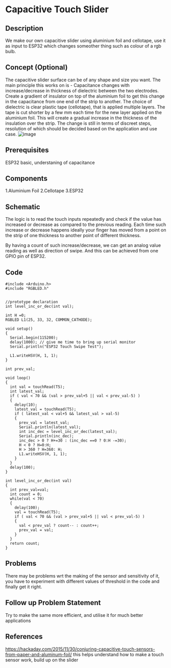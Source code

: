 # Capacitive Touch Slider
## Description
We make our own capacitive slider using aluminium foil and cellotape, use it as input to ESP32 which changes someother thing such as colour of a rgb bulb.
## Concept (Optional)
The capacitive slider surface can be of any shape and size you want.
The main principle this works on is -
Capacitance changes with increase/decrease in thickness of dielectric between the two electrodes.
Create a gradient of insulator on top of the aluminium foil to get this change in the capacitance from one end of the strip to another.
The choice of dielectric is clear plastic tape (cellotape), that is applied multiple layers. The tape is cut shorter by a few mm each time for the new layer applied on the aluminium foil. This will create a gradual increase in the thickness of the insulation over the strip. The change is still in terms of discreet steps, resolution of which should be decided based on the application and use case.
![image](https://user-images.githubusercontent.com/64363043/111902233-6e7c4c80-8a62-11eb-969b-ff612b217728.png)

## Prerequisites
ESP32 basic, understaning of capacitance
## Components
1.Aluminium Foil
2.Cellotape
3.ESP32
## Schematic
The logic is to read the touch inputs repeatedly and check if the value has increased or decrease as compared to the previous reading. Each time such increase or decrease happens ideally your finger has moved from a point on the strip of one thickness to another point of different thickness.

By having a count of such increase/decrease, we can get an analog value reading as well as direction of swipe. And this can be achieved from one GPIO pin of ESP32.
## Code
```
#include <Arduino.h>
#include "RGBLED.h"


//prototype declaration
int level_inc_or_dec(int val);

int H =0;
RGBLED L1(25, 33, 32, COMMON_CATHODE);

void setup()
{
  Serial.begin(115200);
  delay(1000); // give me time to bring up serial monitor
  Serial.println("ESP32 Touch Swipe Test");
  
  L1.writeHSV(H, 1, 1);
}

int prev_val;
  
void loop()
{
  int val = touchRead(T5);
  int latest_val;
  if ( val < 70 && (val > prev_val+5 || val < prev_val-5) )
  {
    delay(10);
    latest_val = touchRead(T5);
    if ( latest_val < val+5 && latest_val > val-5)
    {
      prev_val = latest_val;
      Serial.println(latest_val);
      int inc_dec = level_inc_or_dec(latest_val);
      Serial.println(inc_dec);
      inc_dec > 0 ? H+=30 : (inc_dec ==0 ? 0:H -=30);
      H < 0 ? H=0:H;
      H > 360 ? H=360: H; 
      L1.writeHSV(H, 1, 1);
    }
  }
  delay(100);
}

int level_inc_or_dec(int val)
{
  int prev_val=val;
  int count = 0;
  while(val < 70)
  {
    delay(100);
    val = touchRead(T5);
    if ( val < 70 && (val > prev_val+5 || val < prev_val-5) )
    {
      val < prev_val ? count-- : count++;
      prev_val = val;
    }
  }
  return count;
}
```
## Problems
There may be problems wrt the making of the sensor and sensitivity of it, you have to experiment with different values of threshold in the code and finally get it right.
## Follow up Problem Statement
Try to make the same more efficient, and utilise it for much better applications
## References
https://hackaday.com/2015/11/30/conjuring-capacitive-touch-sensors-from-paper-and-aluminum-foil/ 
this helps understand how to make a touch sensor work, build up on the slider
